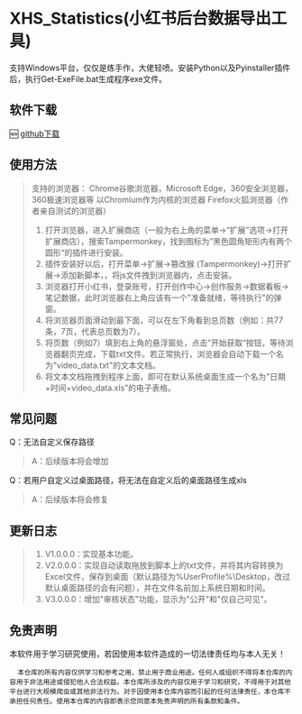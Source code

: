 #  XHS_Statistics(小红书后台数据导出工具)
支持Windows平台，仅仅是练手作，大佬轻喷。安装Python以及Pyinstaller插件后，执行Get-ExeFile.bat生成程序exe文件。

## 软件下载
🆕 [github下载](https://github.com/Skyler1n/XHS_Statistics/releases)  

## 使用方法
> 支持的浏览器：
> Chrome谷歌浏览器，Microsoft Edge，360安全浏览器，360极速浏览器等 以Chromium作为内核的浏览器
> Firefox火狐浏览器（作者亲自测试的浏览器）
>
> 1. 打开浏览器，进入扩展商店（一般为右上角的菜单→“扩展”选项→打开扩展商店），搜索Tampermonkey，找到图标为”黑色圆角矩形内有两个圆形“的插件进行安装。
> 2. 插件安装好以后，打开菜单→扩展→篡改猴 (Tampermonkey)→打开扩展→添加新脚本，，将js文件拽到浏览器内，点击安装。
> 3. 浏览器打开小红书，登录账号，打开创作中心→创作服务→数据看板→笔记数据，此时浏览器右上角应该有一个"准备就绪，等待执行"的弹窗。
> 4. 将浏览器页面滑动到最下面，可以在左下角看到总页数（例如：共77条，7页，代表总页数为7）。
> 5. 将页数（例如7）填到右上角的悬浮窗处，点击”开始获取“按钮，等待浏览器翻页完成，下载txt文件。若正常执行，浏览器会自动下载一个名为"video_data.txt"的文本文档。
> 6. 将文本文档拖拽到程序上面，即可在默认系统桌面生成一个名为"日期+时间+video_data.xls"的电子表格。

## 常见问题
Q：无法自定义保存路径
> A：后续版本将会增加

Q：若用户自定义过桌面路径，将无法在自定义后的桌面路径生成xls
> A：后续版本将会修复

## 更新日志
> 1. V1.0.0.0：实现基本功能。
> 2. V2.0.0.0：实现自动读取拖放到脚本上的txt文件，并将其内容转换为Excel文件，保存到桌面（默认路径为%UserProfile%\Desktop，改过默认桌面路径的会有问题），并在文件名前加上系统日期和时间。
> 3. V3.0.0.0：增加"审核状态"功能，显示为"公开"和"仅自己可见"。

## 免责声明
本软件用于学习研究使用，若因使用本软件造成的一切法律责任均与本人无关！
```
  本仓库的所有内容仅供学习和参考之用，禁止用于商业用途。任何人或组织不得将本仓库的内容用于非法用途或侵犯他人合法权益。本仓库所涉及的内容仅用于学习和研究，不得用于对其他平台进行大规模爬虫或其他非法行为。对于因使用本仓库内容而引起的任何法律责任，本仓库不承担任何责任。使用本仓库的内容即表示您同意本免责声明的所有条款和条件。
```